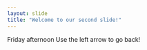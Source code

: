 ```yaml
---
layout: slide
title: "Welcome to our second slide!"
---
```

Friday afternoon
Use the left arrow to go back!
